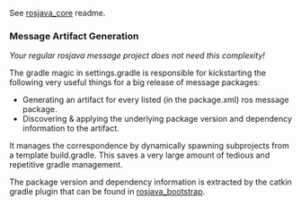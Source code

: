 See [rosjava_core](https://github.com/rosjava/rosjava_core) readme.

### Message Artifact Generation ###

*Your regular rosjava message project does not need this complexity!*

The gradle magic in settings.gradle is responsible for kickstarting the
following very useful things for a big release of message packages:

* Generating an artifact for every listed (in the package.xml) ros message
  package.
* Discovering & applying the underlying package version and dependency
  information to the artifact.

It manages the correspondence by dynamically spawning subprojects from a
template build.gradle. This saves a very large amount of tedious and repetitive
gradle management.

The package version and dependency information is extracted by the catkin gradle
plugin that can be found in
[rosjava_bootstrap](https://github.com/rosjava/rosjava_bootstrap).
